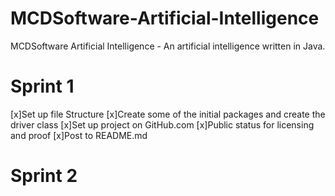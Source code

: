 MCDSoftware-Artificial-Intelligence
===================================

MCDSoftware Artificial Intelligence - An artificial intelligence written in Java.

Sprint 1
========
[x]Set up file Structure
[x]Create some of the initial packages and create the driver class
[x]Set up project on GitHub.com
[x]Public status for licensing and proof
[x]Post to README.md

Sprint 2
========

